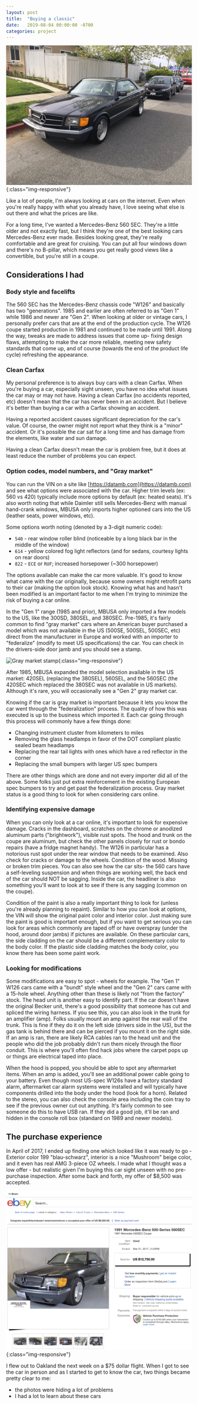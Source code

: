 ```yaml
---
layout: post
title:  "Buying a classic"
date:   2019-08-04 00:00:00 -0700
categories: project
---
```


![The new car before driving home](/i/001-coupe-purchase/coupe-san-jose.jpg){:class="img-responsive"}

Like a lot of people, I'm always looking at cars on the internet. Even when you're really happy with what you already have, I love seeing what else is out there and what the prices are like.

For a long time, I've wanted a Mercedes-Benz 560 SEC. They're a little older and not exactly fast, but I think they're one of the best looking cars Mercedes-Benz ever made. Besides looking great, they're really comfortable and are great for cruising. You can put all four windows down and there's no B-pillar, which means you get really good views like a convertible, but you're still in a coupe.

## Considerations I had

### Body style and facelifts
The 560 SEC has the Mercedes-Benz chassis code "W126" and basically has two "generations". 1985 and earlier are often referred to as "Gen 1" while 1986 and newer are "Gen 2". When looking at older or vintage cars, I personally prefer cars that are at the end of the production cycle. The W126 coupe started production in 1981 and continued to be made until 1991. Along the way, tweaks are made to address issues that come up- fixing design flaws, attempting to make the car more reliable, meeting new safety standards that come up, and of course (towards the end of the product life cycle) refreshing the appearance.

### Clean Carfax
My personal preference is to always buy cars with a clean Carfax. When you're buying a car, especially sight unseen, you have no idea what issues the car may or may not have. Having a clean Carfax (no accidents reported, etc) doesn't mean that the car has never been in an accident. But I believe it's better than buying a car with a Carfax showing an accident.

Having a reported accident causes significant depreciation for the car's value. Of course, the owner might not report what they think is a "minor" accident. Or it's possible the car sat for a long time and has damage from the elements, like water and sun damage.

Having a clean Carfax doesn't mean the car is problem free, but it does at least reduce the number of problems you can expect.

### Option codes, model numbers, and "Gray market"
You can run the VIN on a site like [https://datamb.com](https://datamb.com) and see what options were associated with the car. Higher trim levels (ex: 560 vs 420) typically include more options by default (ex: heated seats). It's also worth noting that while Daimler still sells Mercedes-Benz with manual hand-crank windows, MBUSA only imports higher optioned cars into the US (leather seats, power windows, etc).

Some options worth noting (denoted by a 3-digit numeric code):
- `540` - rear window roller blind (noticeable by a long black bar in the middle of the window)
- `614` - yellow colored fog light reflectors (and for sedans, courtesy lights on rear doors)
- `822` - `ECE` or `RUF`; increased horsepower (~300 horsepower)

The options available can make the car more valuable. It's good to know what came with the car originally, because some owners might retrofit parts to their car (making the option look stock). Knowing what has and hasn't been modified is an important factor to me when I'm trying to minimize the risk of buying a car online.

In the "Gen 1" range (1985 and prior), MBUSA only imported a few models to the US, like the 300SD, 380SEL, and 380SEC. Pre-1985, it's fairly common to find "gray market" cars where an American buyer purchased a model which was not available in the US (500SE, 500SEL, 500SEC, etc) direct from the manufacturer in Europe and worked with an importer to "federalize" (modify to meet US specifications) the car. You can check in the drivers-side door jamb and you should see a stamp.

![Gray market stamp](/i/001-coupe-purchase/import-stamp.png){:class="img-responsive"}

After 1985, MBUSA expanded the model selection available in the US market: 420SEL (replacing the 380SEL), 560SEL, and the 560SEC (the 420SEC which replaced the 380SEC was not available in US markets). Although it's rare, you will occasionally see a "Gen 2" gray market car.

Knowing if the car is gray market is important because it lets you know the car went through the "federalization" process. The quality of how this was executed is up to the business which imported it. Each car going through this process will commonly have a few things done:
- Changing instrument cluster from kilometers to miles
- Removing the glass headlamps in favor of the DOT compliant plastic sealed beam headlamps
- Replacing the rear tail lights with ones which have a red reflector in the corner
- Replacing the small bumpers with larger US spec bumpers

There are other things which are done and not every importer did all of the above. Some folks just put extra reinforcement in the existing European spec bumpers to try and get past the federalization process. Gray market status is a good thing to look for when considering cars online.

### Identifying expensive damage
When you can only look at a car online, it's important to look for expensive damage. Cracks in the dashboard, scratches on the chrome or anodized aluminum parts ("brightwork"), visible rust spots. The hood and trunk on the coupe are aluminum, but check the other panels closely for rust or bondo repairs (have a fridge magnet handy). The W126 in particular has a notorious rust spot under the rear window that needs to be examined. Also check for cracks or damage to the wheels. Condition of the wood. Missing or broken trim pieces. You can also see how the car sits- the 560 cars have a self-leveling suspension and when things are working well, the back end of the car should NOT be sagging. Inside the car, the headliner is also something you'll want to look at to see if there is any sagging (common on the coupe).

Condition of the paint is also a really important thing to look for (unless you're already planning to repaint). Similar to how you can look at options, the VIN will show the original paint color and interior color. Just making sure the paint is good is important enough, but if you want to get serious you can look for areas which commonly are taped off or have overspray (under the hood, around door jambs) if pictures are available.  On these particular cars, the side cladding on the car should be a different complementary color to the body color. If the plastic side cladding matches the body color, you know there has been some paint work.

### Looking for modifications
Some modifications are easy to spot - wheels for example. The "Gen 1" W126 cars came with a "bundt" style wheel and the "Gen 2" cars came with a 15-hole wheel. Anything other than these is likely not "from the factory" stock.
The head unit is another easy to identify part. If the car doesn't have the original Becker unit, there's a good possibility that someone has cut and spliced the wiring harness. If you see this, you can also look in the trunk for an amplifier (amp). Folks usually mount an amp against the rear wall of the trunk. This is fine if they do it on the left side (drivers side in the US), but the gas tank is behind there and can be pierced if you mount it on the right side. If an amp is ran, there are likely RCA cables ran to the head unit and the people who did the job probably didn't run them nicely through the floor conduit. This is where you'll often find hack jobs where the carpet pops up or things are electrical taped into place.

When the hood is popped, you should be able to spot any aftermarket items. When an amp is added, you'll see an additional power cable going to your battery. Even though most US-spec W126s have a factory standard alarm, aftermarket car alarm systems were installed and will typically have components drilled into the body under the hood (look for a horn). Related to the stereo, you can also check the console area including the coin tray to see if the previous owner cut out anything. It's fairly common to see someone do this to have USB ran. If they did a good job, it'll be ran and hidden in the console roll box (standard on 1989 and newer models).

## The purchase experience

In April of 2017, I ended up finding one which looked like it was ready to go - Exterior color 199 "blau-schwarz", interior is a nice "Mushroom" beige color, and it even has real AMG 3-piece OZ wheels. I made what I thought was a low offer - but realistic given I'm buying this car sight unseen with no pre-purchase inspection. After some back and forth, my offer of $8,500 was accepted.

![eBay listing](/i/001-coupe-purchase/ebay.png){:class="img-responsive"}

I flew out to Oakland the next week on a $75 dollar flight. When I got to see the car in person and as I started to get to know the car, two things became pretty clear to me:
- the photos were hiding a lot of problems
- I had a lot to learn about these cars
